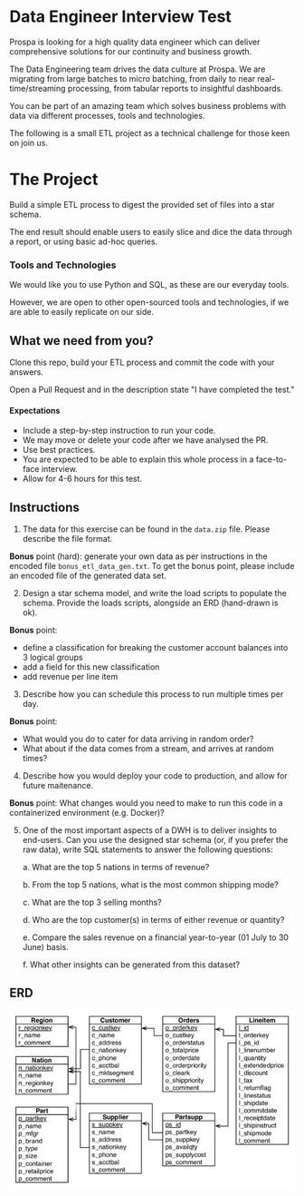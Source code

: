# Data Engineer Interview Test

Prospa is looking for a high quality data engineer which can deliver comprehensive solutions for our continuity and business growth. 

The Data Engineering team drives the data culture at Prospa. We are migrating from large batches to micro batching, from daily to near real-time/streaming processing, from tabular reports to insightful dashboards.

You can be part of an amazing team which solves business problems with data via different processes, tools and technologies.

The following is a small ETL project as a technical challenge for those keen on join us.

# The Project
Build a simple ETL process to digest the provided set of files into a star schema. 

The end result should enable users to easily slice and dice the data through a report, or using basic ad-hoc queries.

### Tools and Technologies
We would like you to use Python and SQL, as these are our everyday tools.  

However, we are open to other open-sourced tools and technologies, if we are able to easily replicate on our side. 

What we need from you?
-----------------------
Clone this repo, build your ETL process and commit the code with your answers. 

Open a Pull Request and in the description state "I have completed the test."

#### Expectations
* Include a step-by-step instruction to run your code.
* We may move or delete your code after we have analysed the PR. 
* Use best practices.
* You are expected to be able to explain this whole process in a face-to-face interview.
* Allow for 4-6 hours for this test.

Instructions
--------- 

1. The data for this exercise can be found in the `data.zip` file. Please describe the file format.

**Bonus** point (hard): generate your own data as per instructions in the encoded file `bonus_etl_data_gen.txt`.
To get the bonus point, please include an encoded file of the generated data set.

2. Design a star schema model, and write the load scripts to populate the schema. Provide the loads scripts, alongside an ERD (hand-drawn is ok). 

**Bonus** point: 
- define a classification for breaking the customer account balances into 3 logical groups
- add a field for this new classification
- add revenue per line item

3. Describe how you can schedule this process to run multiple times per day.
 
**Bonus** point: 
- What would you do to cater for data arriving in random order?
- What about if the data comes from a stream, and arrives at random times?

4. Describe how you would deploy your code to production, and allow for future maitenance.

**Bonus** point: What changes would you need to make to run this code in a containerized environment (e.g. Docker)? 

5. One of the most important aspects of a DWH is to deliver insights to end-users. Can you use the designed star schema (or, if you prefer the raw data), write SQL statements to answer the following questions:

   a. What are the top 5 nations in terms of revenue?
 
   b. From the top 5 nations, what is the most common shipping mode?

   c. What are the top 3 selling months?

   d. Who are the top customer(s) in terms of either revenue or quantity?

   e. Compare the sales revenue on a financial year-to-year (01 July to 30 June) basis.

   f. What other insights can be generated from this dataset?

ERD
--
![alt text](erd.png "ERD")
